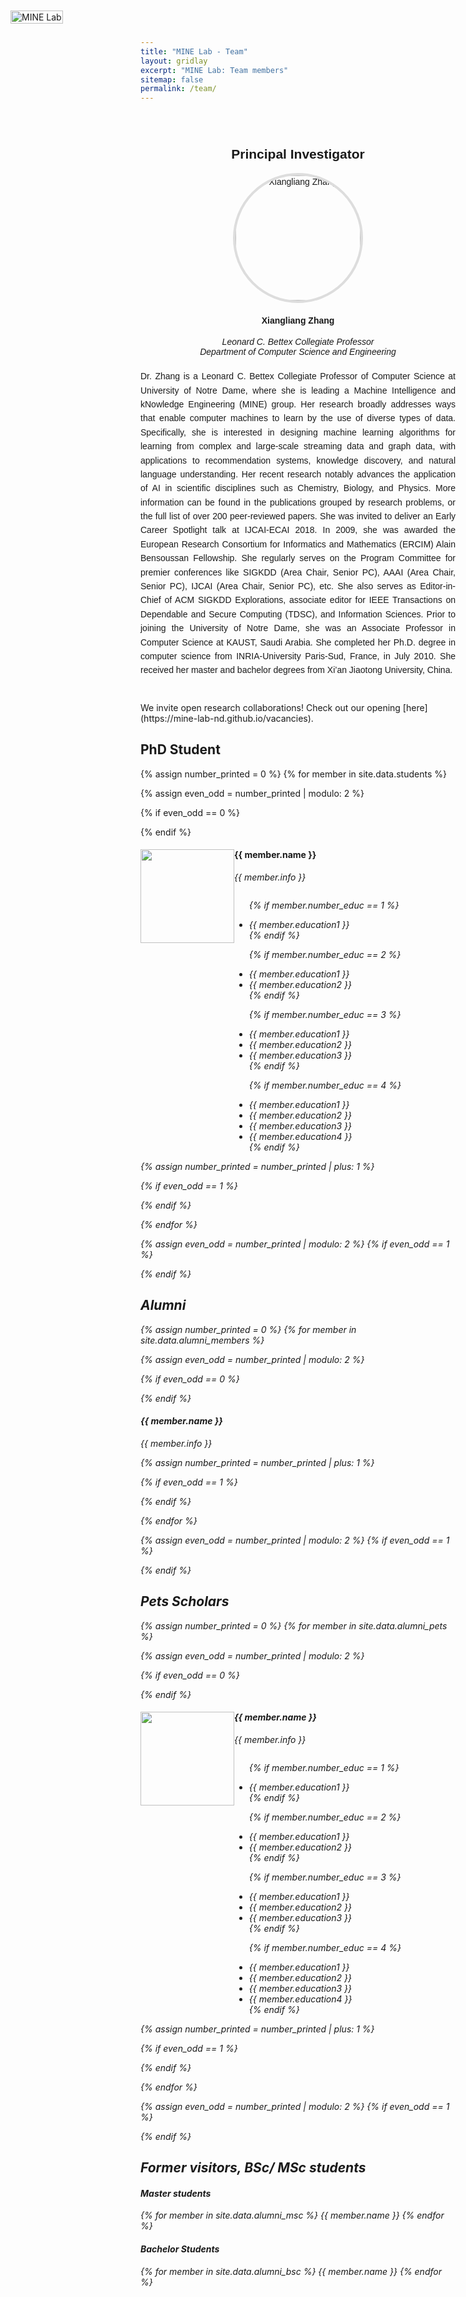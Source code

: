 ```yaml
---
title: "MINE Lab - Team"
layout: gridlay
excerpt: "MINE Lab: Team members"
sitemap: false
permalink: /team/
---
```


<div style="position: absolute; top: 20px; left: 20px; max-width: 200px;">
  <img src="{{ site.url }}{{ site.baseurl }}/images/logo.png" alt="MINE Lab" style="width: 100%;">
</div>


<div style="text-align: center; margin: 40px auto; max-width: 800px; font-family: Arial, sans-serif;">
  <!-- Title -->
  <h2 style="text-align: center; padding-top: 30px; font-family: Arial, sans-serif;">Principal Investigator</h2>
  <div style="margin-bottom: 20px; display: flex; justify-content: center; align-items: center;">
    <img src="{{ site.url }}{{ site.baseurl }}/images/xzhang.jpg" 
         alt="Xiangliang Zhang" 
         style="width: 200px; height: 200px; object-fit: cover; border-radius: 50%; border: 4px solid #ddd;">
  </div>

  <!-- Name and Title -->
  <h4><b>Xiangliang Zhang</b></h4>
  <i>
    Leonard C. Bettex Collegiate Professor <br>
    Department of Computer Science and Engineering <br>
  </i>

  <!-- Description -->
  <p style="text-align: justify; line-height: 1.6; font-size: 1em; margin-top: 20px;">
    Dr. Zhang is a Leonard C. Bettex Collegiate Professor of Computer Science at University of Notre Dame, where she is leading a Machine Intelligence and kNowledge Engineering (MINE) group.
    Her research broadly addresses ways that enable ​computer machines to​ learn by the use of diverse types of data. Specifically, she is interested in designing machine learning algorithms for learning from complex and large-scale streaming data and graph data, with applications to recommendation systems, knowledge discovery, and natural language understanding. Her recent research notably advances the application of AI in scientific disciplines such as Chemistry, Biology, and Physics. More information can be found in the publications grouped by research problems, or the full list of over 200 peer-reviewed papers.
    She was invited to deliver an Early Career Spotlight talk at IJCAI-ECAI 2018. In 2009, she was awarded the European Research Consortium for Informatics and Mathematics (ERCIM) Alain Bensoussan Fellowship. She regularly serves on the Program Committee for premier conferences like SIGKDD (Area Chair, Senior PC), AAAI (Area Chair, Senior PC), IJCAI (Area Chair, Senior PC), etc. She also serves as Editor-in-Chief of ACM SIGKDD Explorations, associate editor for IEEE Transactions on Dependable and Secure Computing (TDSC), and Information Sciences.
    Prior to joining the University of Notre Dame, she was an Associate Professor in Computer Science at KAUST, Saudi Arabia. She completed her Ph.D. degree in computer science from INRIA-University Paris-Sud, France, in July 2010. She received her master and bachelor degrees from Xi’an Jiaotong University, China.
  </p>
</div>


<p>
  We invite open research collaborations! Check out our opening [here](https://mine-lab-nd.github.io/vacancies). 
</p>



## PhD Student
{% assign number_printed = 0 %}
{% for member in site.data.students %}

{% assign even_odd = number_printed | modulo: 2 %}

{% if even_odd == 0 %}
<div class="row">
{% endif %}

<div class="col-sm-6 clearfix">
<img src="{{ site.url }}{{ site.baseurl }}/images/{{ member.photo }}" 
     class="img-responsive" 
     style="width: 150px; height: 150px; float: left;" />
     
  <h4>{{ member.name }}</h4>
  <i>{{ member.info }} <!-- <br>email: <{{ member.email }}></i> -->
  <ul style="overflow: hidden">

  {% if member.number_educ == 1 %}
  <li> {{ member.education1 }} </li>
  {% endif %}

  {% if member.number_educ == 2 %}
  <li> {{ member.education1 }} </li>
  <li> {{ member.education2 }} </li>
  {% endif %}

  {% if member.number_educ == 3 %}
  <li> {{ member.education1 }} </li>
  <li> {{ member.education2 }} </li>
  <li> {{ member.education3 }} </li>
  {% endif %}

  {% if member.number_educ == 4 %}
  <li> {{ member.education1 }} </li>
  <li> {{ member.education2 }} </li>
  <li> {{ member.education3 }} </li>
  <li> {{ member.education4 }} </li>
  {% endif %}

  </ul>
</div>

{% assign number_printed = number_printed | plus: 1 %}

{% if even_odd == 1 %}
</div>
{% endif %}

{% endfor %}

{% assign even_odd = number_printed | modulo: 2 %}
{% if even_odd == 1 %}
</div>
{% endif %}


## Alumni
{% assign number_printed = 0 %}
{% for member in site.data.alumni_members %}

{% assign even_odd = number_printed | modulo: 2 %}

{% if even_odd == 0 %}
<div class="row">
{% endif %}

<div class="col-sm-6 clearfix">
  <h4>{{ member.name }}</h4>
  <i>{{ member.info }}</i>
</div>

{% assign number_printed = number_printed | plus: 1 %}

{% if even_odd == 1 %}
</div>
{% endif %}

{% endfor %}

{% assign even_odd = number_printed | modulo: 2 %}
{% if even_odd == 1 %}
</div>
{% endif %}


## Pets Scholars


{% assign number_printed = 0 %}
{% for member in site.data.alumni_pets %}

{% assign even_odd = number_printed | modulo: 2 %}

{% if even_odd == 0 %}
<div class="row">
{% endif %}

<div class="col-sm-6 clearfix">
<img src="{{ site.url }}{{ site.baseurl }}/images/{{ member.photo }}" 
     class="img-responsive" 
     style="width: 150px; height: 150px; float: left;" />

  <h4>{{ member.name }}</h4>
  <i>{{ member.info }} <!-- <br>email: <{{ member.email }}></i> -->
  <ul style="overflow: hidden">

  {% if member.number_educ == 1 %}
  <li> {{ member.education1 }} </li>
  {% endif %}

  {% if member.number_educ == 2 %}
  <li> {{ member.education1 }} </li>
  <li> {{ member.education2 }} </li>
  {% endif %}

  {% if member.number_educ == 3 %}
  <li> {{ member.education1 }} </li>
  <li> {{ member.education2 }} </li>
  <li> {{ member.education3 }} </li>
  {% endif %}

  {% if member.number_educ == 4 %}
  <li> {{ member.education1 }} </li>
  <li> {{ member.education2 }} </li>
  <li> {{ member.education3 }} </li>
  <li> {{ member.education4 }} </li>
  {% endif %}

  </ul>
</div>

{% assign number_printed = number_printed | plus: 1 %}

{% if even_odd == 1 %}
</div>
{% endif %}

{% endfor %}

{% assign even_odd = number_printed | modulo: 2 %}
{% if even_odd == 1 %}
</div>
{% endif %}



## Former visitors, BSc/ MSc students

<div class="col-sm-4 clearfix">
<h4>Master students</h4>
{% for member in site.data.alumni_msc %}
{{ member.name }}
{% endfor %}
</div>

<div class="col-sm-4 clearfix">
<h4>Bachelor Students</h4>
{% for member in site.data.alumni_bsc %}
{{ member.name }}
{% endfor %}
</div>


<!-- ## Administrative Support
<a href="mailto:Rijsewijk@Physics.LeidenUniv.nl">Ellie van Rijsewijk</a> is helping us (and other groups) with administration. -->
